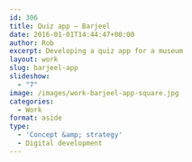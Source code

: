 ```yaml
---
id: 306
title: Quiz app — Barjeel
date: 2016-01-01T14:44:47+00:00
author: Rob
excerpt: Developing a quiz app for a museum
layout: work
slug: barjeel-app
slideshow:
  - "7"
image: /images/work-barjeel-app-square.jpg
categories:
  - Work
format: aside
type:
  - 'Concept &amp; strategy'
  - Digital development
---
```

